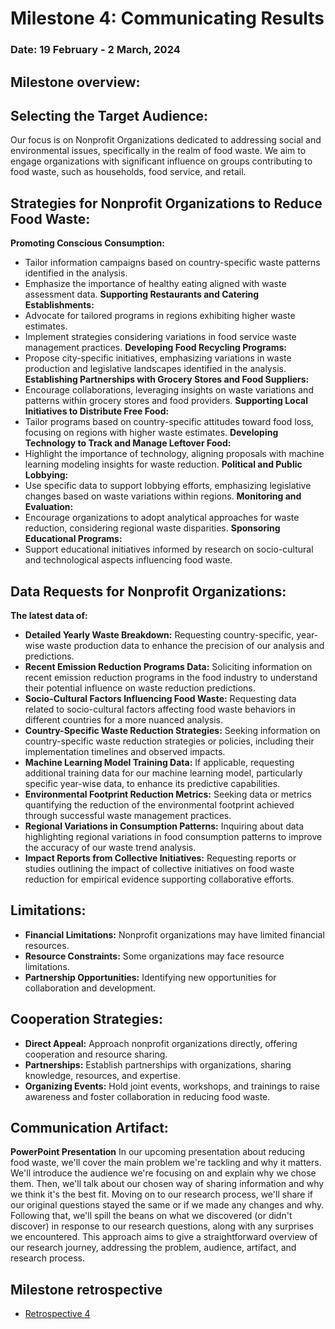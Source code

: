 # Milestone 4: Communicating Results

### **Date: 19 February - 2 March, 2024**

## Milestone overview:

## Selecting the Target Audience:

Our focus is on Nonprofit Organizations dedicated to addressing social and environmental issues, specifically in the realm of food waste. We aim to engage organizations with significant influence on groups contributing to food waste, such as households, food service, and retail.

## Strategies for Nonprofit Organizations to Reduce Food Waste:

**Promoting Conscious Consumption:**
- Tailor information campaigns based on country-specific waste patterns identified in the analysis.
- Emphasize the importance of healthy eating aligned with waste assessment data.
**Supporting Restaurants and Catering Establishments:**
- Advocate for tailored programs in regions exhibiting higher waste estimates.
- Implement strategies considering variations in food service waste management practices.
**Developing Food Recycling Programs:**
- Propose city-specific initiatives, emphasizing variations in waste production and legislative landscapes identified in the analysis.
**Establishing Partnerships with Grocery Stores and Food Suppliers:**
- Encourage collaborations, leveraging insights on waste variations and patterns within grocery stores and food providers.
**Supporting Local Initiatives to Distribute Free Food:**
- Tailor programs based on country-specific attitudes toward food loss, focusing on regions with higher waste estimates.
**Developing Technology to Track and Manage Leftover Food:**
- Highlight the importance of technology, aligning proposals with machine learning modeling insights for waste reduction.
**Political and Public Lobbying:**
- Use specific data to support lobbying efforts, emphasizing legislative changes based on waste variations within regions.
**Monitoring and Evaluation:**
- Encourage organizations to adopt analytical approaches for waste reduction, considering regional waste disparities.
**Sponsoring Educational Programs:**
- Support educational initiatives informed by research on socio-cultural and technological aspects influencing food waste.

## Data Requests for Nonprofit Organizations:

**The latest data of:** 
- **Detailed Yearly Waste Breakdown:** Requesting country-specific, year-wise waste production data to enhance the precision of our analysis and predictions.
- **Recent Emission Reduction Programs Data:** Soliciting information on recent emission reduction programs in the food industry to understand their potential influence on waste reduction predictions.
- **Socio-Cultural Factors Influencing Food Waste:** Requesting data related to socio-cultural factors affecting food waste behaviors in different countries for a more nuanced analysis.
- **Country-Specific Waste Reduction Strategies:** Seeking information on country-specific waste reduction strategies or policies, including their implementation timelines and observed impacts.
- **Machine Learning Model Training Data:** If applicable, requesting additional training data for our machine learning model, particularly specific year-wise data, to enhance its predictive capabilities.
- **Environmental Footprint Reduction Metrics:** Seeking data or metrics quantifying the reduction of the environmental footprint achieved through successful waste management practices.
- **Regional Variations in Consumption Patterns:** Inquiring about data highlighting regional variations in food consumption patterns to improve the accuracy of our waste trend analysis.
- **Impact Reports from Collective Initiatives:** Requesting reports or studies outlining the impact of collective initiatives on food waste reduction for empirical evidence supporting collaborative efforts.

## Limitations:

- **Financial Limitations:** Nonprofit organizations may have limited financial resources.
- **Resource Constraints:** Some organizations may face resource limitations.
- **Partnership Opportunities:** Identifying new opportunities for collaboration and development.

## Cooperation Strategies:

- **Direct Appeal:** Approach nonprofit organizations directly, offering cooperation and resource sharing.
- **Partnerships:** Establish partnerships with organizations, sharing knowledge, resources, and expertise.
- **Organizing Events:** Hold joint events, workshops, and trainings to raise awareness and foster collaboration in reducing food waste.

## Communication Artifact:

**PowerPoint Presentation**
In our upcoming presentation about reducing food waste, we'll cover the main problem we're tackling and why it matters. We'll introduce the audience we're focusing on and explain why we chose them. Then, we'll talk about our chosen way of sharing information and why we think it's the best fit. Moving on to our research process, we'll share if our original questions stayed the same or if we made any changes and why. Following that, we'll spill the beans on what we discovered (or didn't discover) in response to our research questions, along with any surprises we encountered. This approach aims to give a straightforward overview of our research journey, addressing the problem, audience, artifact, and research process.

## Milestone retrospective

- [Retrospective 4](./retrospective/retrospective_4.md)